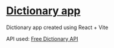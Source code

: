 # [Dictionary app](https://react-dictionary-app-pavan.netlify.app/)

Dictionary app created using React + Vite

API used: [Free Dictionary API](https://dictionaryapi.dev/)
